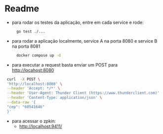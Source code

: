 # Readme

- para rodar os testes da aplicação, entre em cada service e rode:

  ```bash
    go test ./...
  ```

- para rodar a aplicação localmente, service A na porta 8080 e service B na porta 8081

  ```bash
    docker compose up -d
  ```

- para executar a request basta enviar um POST para <http://locahost:8080>

 ```bash
  curl  -X POST \
  'http://localhost:8080' \
  --header 'Accept: */*' \
  --header 'User-Agent: Thunder Client (https://www.thunderclient.com)' \
  --header 'Content-Type: application/json' \
  --data-raw '{
  "cep": "60541646"
  }'
 ```

- para acessar o zpkin:
  - <http://localhost:9411/>
